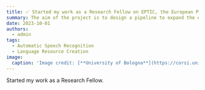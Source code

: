 ```yaml
---
title: ✅ Started my work as a Research Fellow on EPTIC, the European Parliament Translation and Interpreting Corpus
summary: The aim of the project is to design a pipeline to expand the existing data and experiment with speech recognition models
date: 2023-10-01
authors:
  - admin
tags:
  - Automatic Speech Recognition
  - Language Resource Creation
image:
  caption: 'Image credit: [**University of Bologna**](https://corsi.unibo.it/2cycle/SpecializedTranslation)'
---
```


Started my work as a Research Fellow.